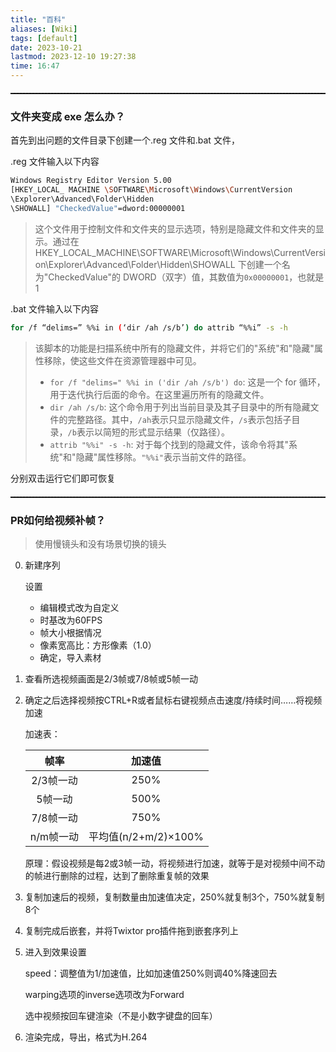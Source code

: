 ```yaml
---
title: "百科"
aliases: [Wiki]
tags: [default]
date: 2023-10-21
lastmod: 2023-12-10 19:27:38
time: 16:47
---
```


<hr style="border: none; border-top: 1px dashed #000; margin: 20px 0;">

### 文件夹变成 exe 怎么办？

首先到出问题的文件目录下创建一个.reg 文件和.bat 文件，

.reg 文件输入以下内容

```bash
Windows Registry Editor Version 5.00
[HKEY_LOCAL_ MACHINE \SOFTWARE\Microsoft\Windows\CurrentVersion
\Explorer\Advanced\Folder\Hidden
\SHOWALL] "CheckedValue"=dword:00000001
```

> 这个文件用于控制文件和文件夹的显示选项，特别是隐藏文件和文件夹的显示。通过在 HKEY_LOCAL_MACHINE\SOFTWARE\Microsoft\Windows\CurrentVersion\Explorer\Advanced\Folder\Hidden\SHOWALL 下创建一个名为"CheckedValue"的 DWORD（双字）值，其数值为`0x00000001`，也就是 1

.bat 文件输入以下内容

```bash
for /f “delims=” %%i in (‘dir /ah /s/b’) do attrib “%%i” -s -h
```

> 该脚本的功能是扫描系统中所有的隐藏文件，并将它们的"系统"和"隐藏"属性移除，使这些文件在资源管理器中可见。
>
> - `for /f "delims=" %%i in ('dir /ah /s/b') do`: 这是一个 for 循环，用于迭代执行后面的命令。在这里遍历所有的隐藏文件。
> - `dir /ah /s/b`: 这个命令用于列出当前目录及其子目录中的所有隐藏文件的完整路径。其中，`/ah`表示只显示隐藏文件，`/s`表示包括子目录，`/b`表示以简短的形式显示结果（仅路径）。
> - `attrib "%%i" -s -h`: 对于每个找到的隐藏文件，该命令将其"系统"和"隐藏"属性移除。`"%%i"`表示当前文件的路径。

分别双击运行它们即可恢复

<hr style="border: none; border-top: 1px dashed #000; margin: 20px 0;">

### PR如何给视频补帧？

> 使用慢镜头和没有场景切换的镜头

0. 新建序列

   设置

   - 编辑模式改为自定义
   - 时基改为60FPS
   - 帧大小根据情况
   - 像素宽高比：方形像素（1.0） 
   - 确定，导入素材

1. 查看所选视频画面是2/3帧或7/8帧或5帧一动

2. 确定之后选择视频按CTRL+R或者鼠标右键视频点击速度/持续时间……将视频加速

   加速表：

   |   帧率    |        加速值        |
   | :-------: | :------------------: |
   | 2/3帧一动 |         250%         |
   |  5帧一动  |         500%         |
   | 7/8帧一动 |         750%         |
   | n/m帧一动 | 平均值(n/2+m/2)×100% |

   原理：假设视频是每2或3帧一动，将视频进行加速，就等于是对视频中间不动的帧进行删除的过程，达到了删除重复帧的效果

3. 复制加速后的视频，复制数量由加速值决定，250%就复制3个，750%就复制8个

4. 复制完成后嵌套，并将Twixtor pro插件拖到嵌套序列上

5. 进入到效果设置

   speed：调整值为1/加速值，比如加速值250%则调40%降速回去

   warping选项的inverse选项改为Forward

   选中视频按回车键渲染（不是小数字键盘的回车）

6. 渲染完成，导出，格式为H.264

